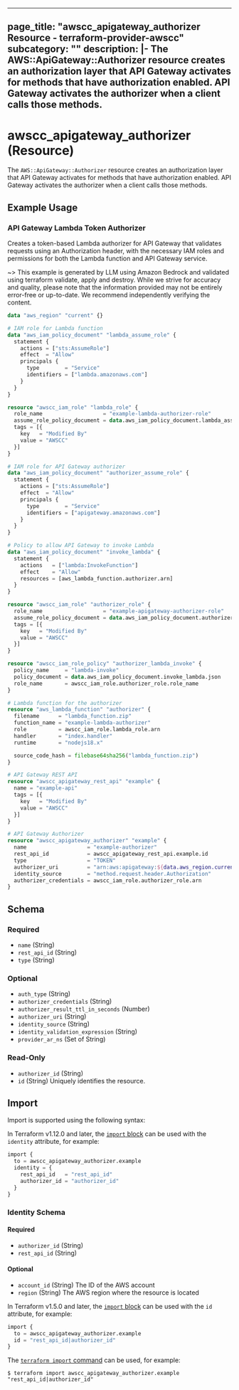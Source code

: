 
---
page_title: "awscc_apigateway_authorizer Resource - terraform-provider-awscc"
subcategory: ""
description: |-
  The AWS::ApiGateway::Authorizer resource creates an authorization layer that API Gateway activates for methods that have authorization enabled. API Gateway activates the authorizer when a client calls those methods.
---

# awscc_apigateway_authorizer (Resource)

The ``AWS::ApiGateway::Authorizer`` resource creates an authorization layer that API Gateway activates for methods that have authorization enabled. API Gateway activates the authorizer when a client calls those methods.

## Example Usage

### API Gateway Lambda Token Authorizer

Creates a token-based Lambda authorizer for API Gateway that validates requests using an Authorization header, with the necessary IAM roles and permissions for both the Lambda function and API Gateway service.

~> This example is generated by LLM using Amazon Bedrock and validated using terraform validate, apply and destroy. While we strive for accuracy and quality, please note that the information provided may not be entirely error-free or up-to-date. We recommend independently verifying the content.

```terraform
data "aws_region" "current" {}

# IAM role for Lambda function
data "aws_iam_policy_document" "lambda_assume_role" {
  statement {
    actions = ["sts:AssumeRole"]
    effect  = "Allow"
    principals {
      type        = "Service"
      identifiers = ["lambda.amazonaws.com"]
    }
  }
}

resource "awscc_iam_role" "lambda_role" {
  role_name                   = "example-lambda-authorizer-role"
  assume_role_policy_document = data.aws_iam_policy_document.lambda_assume_role.json
  tags = [{
    key   = "Modified By"
    value = "AWSCC"
  }]
}

# IAM role for API Gateway authorizer
data "aws_iam_policy_document" "authorizer_assume_role" {
  statement {
    actions = ["sts:AssumeRole"]
    effect  = "Allow"
    principals {
      type        = "Service"
      identifiers = ["apigateway.amazonaws.com"]
    }
  }
}

# Policy to allow API Gateway to invoke Lambda
data "aws_iam_policy_document" "invoke_lambda" {
  statement {
    actions   = ["lambda:InvokeFunction"]
    effect    = "Allow"
    resources = [aws_lambda_function.authorizer.arn]
  }
}

resource "awscc_iam_role" "authorizer_role" {
  role_name                   = "example-apigateway-authorizer-role"
  assume_role_policy_document = data.aws_iam_policy_document.authorizer_assume_role.json
  tags = [{
    key   = "Modified By"
    value = "AWSCC"
  }]
}

resource "awscc_iam_role_policy" "authorizer_lambda_invoke" {
  policy_name     = "lambda-invoke"
  policy_document = data.aws_iam_policy_document.invoke_lambda.json
  role_name       = awscc_iam_role.authorizer_role.role_name
}

# Lambda function for the authorizer
resource "aws_lambda_function" "authorizer" {
  filename      = "lambda_function.zip"
  function_name = "example-lambda-authorizer"
  role          = awscc_iam_role.lambda_role.arn
  handler       = "index.handler"
  runtime       = "nodejs18.x"

  source_code_hash = filebase64sha256("lambda_function.zip")
}

# API Gateway REST API
resource "awscc_apigateway_rest_api" "example" {
  name = "example-api"
  tags = [{
    key   = "Modified By"
    value = "AWSCC"
  }]
}

# API Gateway Authorizer
resource "awscc_apigateway_authorizer" "example" {
  name                   = "example-authorizer"
  rest_api_id            = awscc_apigateway_rest_api.example.id
  type                   = "TOKEN"
  authorizer_uri         = "arn:aws:apigateway:${data.aws_region.current.name}:lambda:path/2015-03-31/functions/${aws_lambda_function.authorizer.arn}/invocations"
  identity_source        = "method.request.header.Authorization"
  authorizer_credentials = awscc_iam_role.authorizer_role.arn
}
```

<!-- schema generated by tfplugindocs -->
## Schema

### Required

- `name` (String)
- `rest_api_id` (String)
- `type` (String)

### Optional

- `auth_type` (String)
- `authorizer_credentials` (String)
- `authorizer_result_ttl_in_seconds` (Number)
- `authorizer_uri` (String)
- `identity_source` (String)
- `identity_validation_expression` (String)
- `provider_ar_ns` (Set of String)

### Read-Only

- `authorizer_id` (String)
- `id` (String) Uniquely identifies the resource.

## Import

Import is supported using the following syntax:

In Terraform v1.12.0 and later, the [`import` block](https://developer.hashicorp.com/terraform/language/import) can be used with the `identity` attribute, for example:

```terraform
import {
  to = awscc_apigateway_authorizer.example
  identity = {
    rest_api_id   = "rest_api_id"
    authorizer_id = "authorizer_id"
  }
}
```

<!-- schema generated by tfplugindocs -->
### Identity Schema

#### Required

- `authorizer_id` (String)
- `rest_api_id` (String)

#### Optional

- `account_id` (String) The ID of the AWS account
- `region` (String) The AWS region where the resource is located

In Terraform v1.5.0 and later, the [`import` block](https://developer.hashicorp.com/terraform/language/import) can be used with the `id` attribute, for example:

```terraform
import {
  to = awscc_apigateway_authorizer.example
  id = "rest_api_id|authorizer_id"
}
```

The [`terraform import` command](https://developer.hashicorp.com/terraform/cli/commands/import) can be used, for example:

```shell
$ terraform import awscc_apigateway_authorizer.example "rest_api_id|authorizer_id"
```
